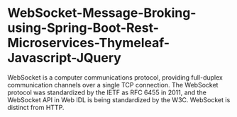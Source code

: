 # WebSocket-Message-Broking-using-Spring-Boot-Rest-Microservices-Thymeleaf-Javascript-JQuery
WebSocket is a computer communications protocol, providing full-duplex communication channels over a single TCP connection. The WebSocket protocol was standardized by the IETF as RFC 6455 in 2011, and the WebSocket API in Web IDL is being standardized by the W3C. WebSocket is distinct from HTTP.
